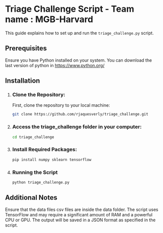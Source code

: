 # Triage Challenge Script - Team name : MGB-Harvard

This guide explains how to set up and run the `triage_challenge.py` script.

## Prerequisites
Ensure you have Python installed on your system.
You can download the last version of python in https://www.python.org/

## Installation

1. ### Clone the Repository:

   First, clone the repository to your local machine:
   
   ```bash
   git clone https://github.com/rjaquesverly/triage_challenge.git
   ```

2. ### Access the triage_challenge folder in your computer:

   ```bash
   cd triage_challenge
   ```

3. ### Install Required Packages:

   ```bash
   pip install numpy sklearn tensorflow
   ```
4. ### Running the Script
   ```bash
   python triage_challenge.py
   ```
## Additional Notes
Ensure that the data files csv files are inside the data folder.
The script uses TensorFlow and may require a significant amount of RAM and a powerful CPU or GPU.
The output will be saved in a JSON format as specified in the script.


